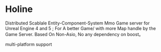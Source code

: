 # Holine
Distributed Scablale Entity-Component-System  Mmo Game server for Unreal Engine 4 and 5 ; For A better Game/ with more Map handle by  the Game Server. Based On Non-Asio, No any dependency on boost。


multi-platform support
